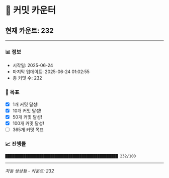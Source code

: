 # 🔢 커밋 카운터

## 현재 카운트: 232

---

### 📊 정보
- 시작일: 2025-06-24
- 마지막 업데이트: 2025-06-24 01:02:55
- 총 커밋 수: 232

### 🎯 목표
- [x] 1개 커밋 달성!
- [x] 10개 커밋 달성!
- [x] 50개 커밋 달성!
- [x] 100개 커밋 달성!
- [ ] 365개 커밋 목표

### 📈 진행률
```
██████████████████████████████████████████████████ 232/100
```

---
*자동 생성됨 - 카운트: 232*
